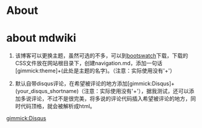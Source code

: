 # About

# about mdwiki

1. 该博客可以更换主题，虽然可选的不多，可以到[bootswatch](http://bootswatch.com/)下载，下载的CSS文件放在网站根目录下，创建navigation.md，添加一句话
[gimmick:theme]+(此处是主题的名字)。（注意：实际使用没有'+'）

2. 默认自带disqus评论，在希望被评论的地方添加[gimmick:Disqus]+(your_disqus_shortname)（注意：实际使用没有'+'），据我测试，还可以添加多说评论，不过不是很完美，将多说的评论代码插入希望被评论的地方，同时代码顶格，就会被解析成html。

[gimmick:Disqus](zeru)

